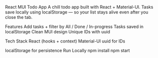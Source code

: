 React MUI Todo App
A chill todo app built with React + Material-UI. Tasks save locally using localStorage — so your list stays alive even after you close the tab.

Features
Add tasks + filter by All / Done / In-progress
Tasks saved in localStorage
Clean MUI design
Unique IDs with uuid

Tech Stack
React (hooks + context)
Material-UI
uuid for IDs

localStorage for persistence
Run Locally
npm install
npm start

